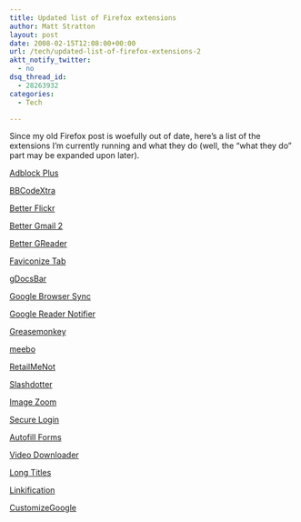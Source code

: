 ```yaml
---
title: Updated list of Firefox extensions
author: Matt Stratton
layout: post
date: 2008-02-15T12:08:00+00:00
url: /tech/updated-list-of-firefox-extensions-2
aktt_notify_twitter:
  - no
dsq_thread_id:
  - 28263932
categories:
  - Tech

---
```

Since my old Firefox post is woefully out of date, here&#8217;s a list of the extensions I&#8217;m currently running and what they do (well, the &#8220;what they do&#8221; part may be expanded upon later).

[Adblock Plus][1]
  
[BBCodeXtra][2]
  
[Better Flickr][3]
  
[Better Gmail 2][4]
  
[Better GReader][5]
  
[Faviconize Tab][6]
  
[gDocsBar][7]
  
[Google Browser Sync][8]
  
[Google Reader Notifier][9]
  
[Greasemonkey][10]
  
[meebo][11]
  
[RetailMeNot][12]
  
[Slashdotter][13]
  
[Image Zoom][14]
  
[Secure Login][15]
  
[Autofill Forms][16]
  
[Video Downloader][17]
  
[Long Titles][18]
  
[Linkification][19]
  
[CustomizeGoogle][20]

 [1]: https://adblockplus.org/en/
 [2]: https://addons.mozilla.org/en-US/firefox/addon/491
 [3]: https://lifehacker.com/software/lifehacker-code/upgrade-flickr-with-the-better-flickr-firefox-extension-263985.php
 [4]: https://lifehacker.com/software/exclusive-lifehacker-download/better-gmail-2-firefox-extension-for-new-gmail-320618.php
 [5]: https://lifehacker.com/software/exclusive-lifehacker-download/trick-out-google-reader-with-better-greader-262020.php
 [6]: https://addons.mozilla.org/en-US/firefox/addon/3780
 [7]: https://www.gdocsbar.com/
 [8]: https://www.google.com/tools/firefox/browsersync/
 [9]: https://addons.mozilla.org/en-US/firefox/addon/3977
 [10]: https://www.greasespot.net/
 [11]: https://addons.mozilla.org/en-US/firefox/addon/5700
 [12]: https://addons.mozilla.org/en-US/firefox/addon/4980
 [13]: https://www.chrisfinke.com/addons/slashdotter/
 [14]: https://imagezoom.yellowgorilla.net/
 [15]: https://blueimp.net/mozilla/Secure%20Login/
 [16]: https://blueimp.net/mozilla/Autofill%20Forms/
 [17]: https://javimoya.com/blog/youtube_en.php
 [18]: https://addons.mozilla.org/en-US/firefox/addon/1715
 [19]: https://yellow5.us/firefox/linkification/
 [20]: https://www.customizegoogle.com/